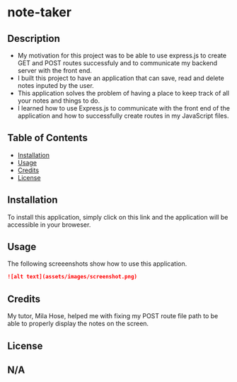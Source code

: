 # note-taker

## Description

- My motivation for this project was to be able to use express.js to create GET and POST routes successfuly and to communicate
  my backend server with the front end.
- I built this project to have an application that can save, read and delete notes inputed by the user.
- This application solves the problem of having a place to keep track of all your notes and things to do.
- I learned how to use Express.js to communicate with the front end of the application and how to successfully create routes in my JavaScript files.

## Table of Contents

- [Installation](#installation)
- [Usage](#usage)
- [Credits](#credits)
- [License](#license)

## Installation

To install this application, simply click on this link and the application will be accessible in your broweser.

## Usage

The following screeenshots show how to use this application.

```md
![alt text](assets/images/screenshot.png)
```

## Credits

My tutor, Mila Hose, helped me with fixing my POST route file path to be able to properly display the notes on the screen.

## License

## N/A
